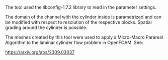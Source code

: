 
The tool used the libconfig-1.7.2 library to read in the parameter settings.  

The domain of the channel with the cylinder inside is parametrized and can be modified
with respect to resolution of the respective blocks. Spatial grading around the cylinder
is possible.

The meshes created by this tool were used to apply a Micro-Macro Parareal Algorithm to 
the laminar cylinder flow problem in OpenFOAM. See:

https://arxiv.org/abs/2309.03037
